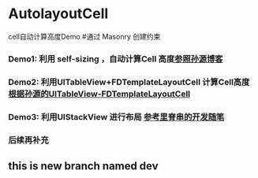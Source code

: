 # AutolayoutCell
cell自动计算高度Demo
#通过 Masonry 创建约束
### Demo1: 利用 self-sizing ，自动计算Cell 高度[参照孙源博客](http://blog.sunnyxx.com/2015/05/17/cell-height-calculation/)
### Demo2: 利用UITableView+FDTemplateLayoutCell  计算Cell高度 [根据孙源的UITableView-FDTemplateLayoutCell](https://github.com/forkingdog/UITableView-FDTemplateLayoutCell)
### Demo3: 利用UIStackView 进行布局  [参考里脊串的开发随笔](http://adad184.com/2015/06/08/complex-cell-with-masonry/)

### 后续再补充 

## this is new branch named dev
